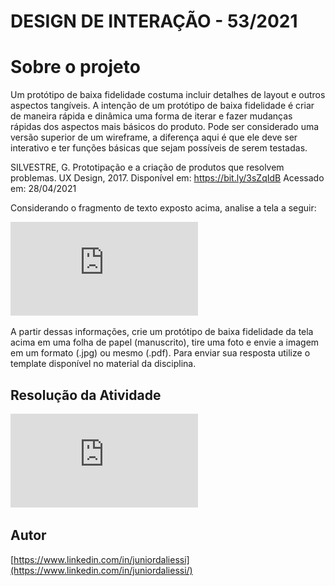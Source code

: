 # DESIGN DE INTERAÇÃO - 53/2021

# Sobre o projeto

Um protótipo de baixa fidelidade costuma incluir detalhes de layout e outros aspectos tangíveis. A intenção de um protótipo de baixa fidelidade é criar de maneira rápida e dinâmica uma forma de iterar e fazer mudanças rápidas dos aspectos mais básicos do produto. Pode ser considerado uma versão superior de um wireframe, a diferença aqui é que ele deve ser interativo e ter funções básicas que sejam possíveis de serem testadas.
 

SILVESTRE, G. Prototipação e a criação de produtos que resolvem problemas. UX Design, 2017. Disponível em: https://bit.ly/3sZqIdB
Acessado em: 28/04/2021

Considerando o fragmento de texto exposto acima, analise a tela a seguir:

![Clique aqui para ver o algorítmo da atívidade](https://github.com/JuniorDaliessi/Cursos/blob/master/Analise_e_Desenvolvimento_de_Sistemas_UniCesumar_2021/4%20ALGORITMOS%20E%20L%C3%93GICA%20DE%20PROGRAMA%C3%87%C3%83O%20II/atividade%201/ATIVIDADE1.%201.c)

A partir dessas informações, crie um protótipo de baixa fidelidade da tela acima em uma folha de papel (manuscrito), tire uma foto e envie a imagem em um formato (.jpg) ou mesmo (.pdf). Para enviar sua resposta utilize o template disponível no material da disciplina.

## Resolução da Atividade
![Clique aqui para ver o algorítmo da atívidade](https://github.com/JuniorDaliessi/Cursos/raw/master/Analise_e_Desenvolvimento_de_Sistemas_UniCesumar_2021/5%20-%20DESIGN%20DE%20INTERA%C3%87%C3%83O/atividade%201/a13bfb480e64b8cbcaebd5d7b5d4fcc962ad394c988b47d614590397621f26ee7c7cbb6a2764e102cde25d363631375a295c3f8ba2d776a33a5d898b48104131.pdf)


## Autor
[https://www.linkedin.com/in/juniordaliessi](https://www.linkedin.com/in/juniordaliessi/)











